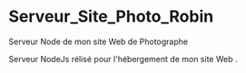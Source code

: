# Serveur_Site_Photo_Robin
Serveur Node de mon site Web de Photographe 

Serveur NodeJs rélisé pour l'hébergement de mon site Web . 

